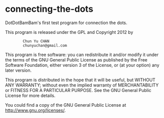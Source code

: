 connecting-the-dots
===================

DotDotBamBam's first test program for connection the dots.

This program is released under the GPL and Copyright 2012 by

            Chun Yu CHAN
            chunyuchan@gmail.com
    
This program is free software: you can redistribute it and/or modify
it under the terms of the GNU General Public License as published by
the Free Software Foundation, either version 3 of the License, or
(at your option) any later version.

This program is distributed in the hope that it will be useful,
but WITHOUT ANY WARRANTY; without even the implied warranty of
MERCHANTABILITY or FITNESS FOR A PARTICULAR PURPOSE.  See the
GNU General Public License for more details.

You could find a copy of the GNU General Public License at
 <http://www.gnu.org/licenses/>.
 
 